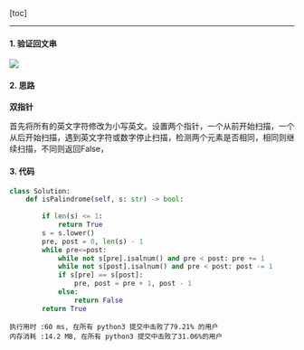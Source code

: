 [toc]

---

#### 1. 验证回文串

![](https://i.loli.net/2019/11/17/tJOVq2peBKkRXAn.jpg)

#### 2. 思路

**双指针**

首先将所有的英文字符修改为小写英文。设置两个指针，一个从前开始扫描，一个从后开始扫描，遇到英文字符或数字停止扫描，检测两个元素是否相同，相同则继续扫描，不同则返回False，

#### 3. 代码

```python
class Solution:
    def isPalindrome(self, s: str) -> bool:
        
        if len(s) <= 1:
            return True
        s = s.lower()
        pre, post = 0, len(s) - 1
        while pre<=post:
            while not s[pre].isalnum() and pre < post: pre += 1
            while not s[post].isalnum() and pre < post: post -= 1
            if s[pre] == s[post]:
                pre, post = pre + 1, post - 1
            else:
                return False
        return True
```

```
执行用时 :60 ms, 在所有 python3 提交中击败了79.21% 的用户
内存消耗 :14.2 MB, 在所有 python3 提交中击败了31.06%的用户
```








